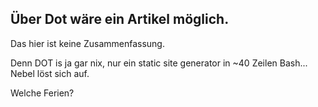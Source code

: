 ## Über Dot wäre ein Artikel möglich.

Das hier ist keine Zusammenfassung.

Denn DOT is ja gar nix, nur ein static site generator
in ~40 Zeilen Bash... Nebel löst sich auf.

Welche Ferien?